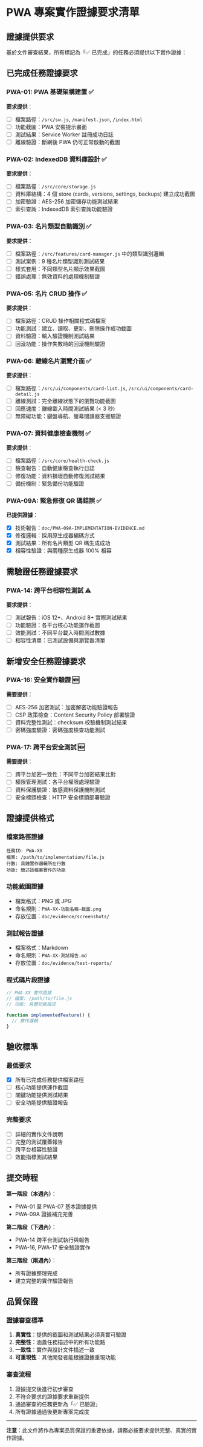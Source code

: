 # PWA 專案實作證據要求清單

## 證據提供要求

基於文件審查結果，所有標記為「✅ 已完成」的任務必須提供以下實作證據：

## 已完成任務證據要求

### PWA-01: PWA 基礎架構建置 ✅
**要求提供**：
- [ ] 檔案路徑：`/src/sw.js`, `/manifest.json`, `/index.html`
- [ ] 功能截圖：PWA 安裝提示畫面
- [ ] 測試結果：Service Worker 註冊成功日誌
- [ ] 離線驗證：斷網後 PWA 仍可正常啟動的截圖

### PWA-02: IndexedDB 資料庫設計 ✅
**要求提供**：
- [ ] 檔案路徑：`/src/core/storage.js`
- [ ] 資料庫結構：4 個 store (cards, versions, settings, backups) 建立成功截圖
- [ ] 加密驗證：AES-256 加密儲存功能測試結果
- [ ] 索引查詢：IndexedDB 索引查詢功能驗證

### PWA-03: 名片類型自動識別 ✅
**要求提供**：
- [ ] 檔案路徑：`/src/features/card-manager.js` 中的類型識別邏輯
- [ ] 測試案例：9 種名片類型識別測試結果
- [ ] 樣式套用：不同類型名片顯示效果截圖
- [ ] 錯誤處理：無效資料的處理機制驗證

### PWA-05: 名片 CRUD 操作 ✅
**要求提供**：
- [ ] 檔案路徑：CRUD 操作相關程式碼檔案
- [ ] 功能測試：建立、讀取、更新、刪除操作成功截圖
- [ ] 資料驗證：輸入驗證機制測試結果
- [ ] 回滾功能：操作失敗時的回滾機制驗證

### PWA-06: 離線名片瀏覽介面 ✅
**要求提供**：
- [ ] 檔案路徑：`/src/ui/components/card-list.js`, `/src/ui/components/card-detail.js`
- [ ] 離線測試：完全離線狀態下的瀏覽功能截圖
- [ ] 回應速度：離線載入時間測試結果 (< 3 秒)
- [ ] 無障礙功能：鍵盤導航、螢幕閱讀器支援驗證

### PWA-07: 資料健康檢查機制 ✅
**要求提供**：
- [ ] 檔案路徑：`/src/core/health-check.js`
- [ ] 檢查報告：自動健康檢查執行日誌
- [ ] 修復功能：資料損壞自動修復測試結果
- [ ] 備份機制：緊急備份功能驗證

### PWA-09A: 緊急修復 QR 碼錯誤 ✅
**已提供證據**：
- [x] 技術報告：`doc/PWA-09A-IMPLEMENTATION-EVIDENCE.md`
- [x] 修復邏輯：採用原生成器編碼方式
- [x] 測試結果：所有名片類型 QR 碼生成成功
- [x] 相容性驗證：與兩種原生成器 100% 相容

## 需驗證任務證據要求

### PWA-14: 跨平台相容性測試 ⚠️
**要求提供**：
- [ ] 測試報告：iOS 12+、Android 8+ 實際測試結果
- [ ] 功能驗證：各平台核心功能運作截圖
- [ ] 效能測試：不同平台載入時間測試數據
- [ ] 相容性清單：已測試設備與瀏覽器清單

## 新增安全任務證據要求

### PWA-16: 安全實作驗證 🆕
**需要提供**：
- [ ] AES-256 加密測試：加密解密功能驗證報告
- [ ] CSP 政策檢查：Content Security Policy 部署驗證
- [ ] 資料完整性測試：checksum 校驗機制測試結果
- [ ] 密碼強度驗證：密碼強度檢查功能測試

### PWA-17: 跨平台安全測試 🆕
**需要提供**：
- [ ] 跨平台加密一致性：不同平台加密結果比對
- [ ] 權限管理測試：各平台權限處理驗證
- [ ] 資料保護驗證：敏感資料保護機制測試
- [ ] 安全標頭檢查：HTTP 安全標頭部署驗證

## 證據提供格式

### 檔案路徑證據
```
任務ID: PWA-XX
檔案: /path/to/implementation/file.js
行數: 具體實作邏輯所在行數
功能: 簡述該檔案實作的功能
```

### 功能截圖證據
- 檔案格式：PNG 或 JPG
- 命名規則：`PWA-XX-功能名稱-截圖.png`
- 存放位置：`doc/evidence/screenshots/`

### 測試報告證據
- 檔案格式：Markdown
- 命名規則：`PWA-XX-測試報告.md`
- 存放位置：`doc/evidence/test-reports/`

### 程式碼片段證據
```javascript
// PWA-XX 實作證據
// 檔案: /path/to/file.js
// 功能: 具體功能描述

function implementedFeature() {
  // 實作邏輯
}
```

## 驗收標準

### 最低要求
- [x] 所有已完成任務提供檔案路徑
- [ ] 核心功能提供運作截圖
- [ ] 關鍵功能提供測試結果
- [ ] 安全功能提供驗證報告

### 完整要求
- [ ] 詳細的實作文件說明
- [ ] 完整的測試覆蓋報告
- [ ] 跨平台相容性驗證
- [ ] 效能指標測試結果

## 提交時程

**第一階段（本週內）**：
- PWA-01 至 PWA-07 基本證據提供
- PWA-09A 證據補充完善

**第二階段（下週內）**：
- PWA-14 跨平台測試執行與報告
- PWA-16, PWA-17 安全驗證實作

**第三階段（兩週內）**：
- 所有證據整理完成
- 建立完整的實作驗證報告

## 品質保證

### 證據審查標準
1. **真實性**：提供的截圖和測試結果必須真實可驗證
2. **完整性**：涵蓋任務描述中的所有功能點
3. **一致性**：實作與設計文件描述一致
4. **可重現性**：其他開發者能根據證據重現功能

### 審查流程
1. 證據提交後進行初步審查
2. 不符合要求的證據要求重新提供
3. 通過審查的任務更新為「✅ 已驗證」
4. 所有證據通過後更新專案完成度

---

**注意**：此文件將作為專案品質保證的重要依據，請務必按要求提供完整、真實的實作證據。